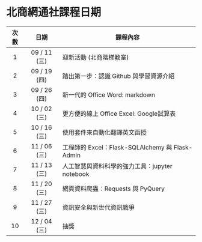 北商網通社課程日期
===

| 次數 | 日期 | 課程內容 |
| :----: | :----: | ----------------- |
| 1 | 09 / 11 (三)| 迎新活動 (北商階梯教室) |
| 2 | 09 / 19 (四)| 踏出第一步：認識 Github 與學習資源介紹 |
| 3 | 09 / 26 (四)| 新一代的 Office Word: markdown |
| 4 | 10 / 02 (三)| 更方便的線上 Office Excel: Google試算表 |
| 5 | 10 / 16 (三)| 使用套件來自動化翻譯英文函授 |
| 6 | 11 / 06 (三)| 工程師的 Excel：Flask-SQLAlchemy 與 Flask-Admin |
| 7 | 11 / 13 (三)| 人工智慧與資料科學的強力工具：jupyter notebook |
| 8 | 11 / 20 (三)| 網頁資料爬蟲：Requests 與 PyQuery |
| 9 | 11 / 27 (三)| 資訊安全與新世代資訊戰爭 |
| 10 | 12 / 04 (三)| 抽獎 |
